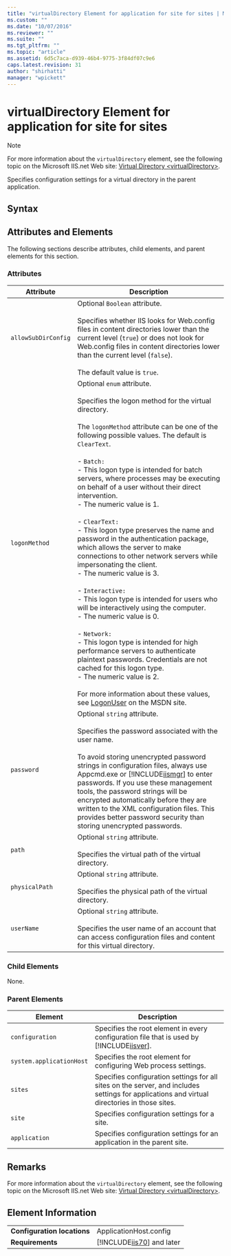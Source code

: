 ```yaml
---
title: "virtualDirectory Element for application for site for sites | Microsoft Docs"
ms.custom: ""
ms.date: "10/07/2016"
ms.reviewer: ""
ms.suite: ""
ms.tgt_pltfrm: ""
ms.topic: "article"
ms.assetid: 6d5c7aca-d939-46b4-9775-3f84df07c9e6
caps.latest.revision: 31
author: "shirhatti"
manager: "wpickett"
---
```

# virtualDirectory Element for application for site for sites
> [!NOTE]
>  For more information about the `virtualDirectory` element, see the following topic on the Microsoft IIS.net Web site: [Virtual Directory \<virtualDirectory>](http://www.iis.net/ConfigReference/system.applicationHost/sites/site/application/virtualDirectory).  
  
 Specifies configuration settings for a virtual directory in the parent application.  
  
## Syntax  
  
## Attributes and Elements  
 The following sections describe attributes, child elements, and parent elements for this section.  
  
### Attributes  
  
|Attribute|Description|  
|---------------|-----------------|  
|`allowSubDirConfig`|Optional `Boolean` attribute.<br /><br /> Specifies whether IIS looks for Web.config files in content directories lower than the current level (`true`) or does not look for Web.config files in content directories lower than the current level (`false`).<br /><br /> The default value is `true`.|  
|`logonMethod`|Optional `enum` attribute.<br /><br /> Specifies the logon method for the virtual directory.<br /><br /> The `logonMethod` attribute can be one of the following possible values. The default is `ClearText`.<br /><br /> -   `Batch:`<br />     - This logon type is intended for batch servers, where processes may be executing on behalf of a user without their direct intervention.<br />     - The numeric value is 1.<br /><br /> -   `ClearText:`<br />     - This logon type preserves the name and password in the authentication package, which allows the server to make connections to other network servers while impersonating the client.<br />     - The numeric value is 3.<br /><br /> -   `Interactive:`<br />     - This logon type is intended for users who will be interactively using the computer.<br />     - The numeric value is 0.<br /><br /> -   `Network:`<br />     - This logon type is intended for high performance servers to authenticate plaintext passwords. Credentials are not cached for this logon type.<br />     - The numeric value is 2.<br /><br /> For more information about these values, see [LogonUser](http://msdn2.microsoft.com/en-us/library/aa378184.aspx) on the MSDN site.|  
|`password`|Optional `string` attribute.<br /><br /> Specifies the password associated with the user name.<br /><br /> To avoid storing unencrypted password strings in configuration files, always use Appcmd.exe or [!INCLUDE[iismgr](../../reference/admin/includes/iismgr-md.md)] to enter passwords. If you use these management tools, the password strings will be encrypted automatically before they are written to the XML configuration files. This provides better password security than storing unencrypted passwords.|  
|`path`|Optional `string` attribute.<br /><br /> Specifies the virtual path of the virtual directory.|  
|`physicalPath`|Optional `string` attribute.<br /><br /> Specifies the physical path of the virtual directory.|  
|`userName`|Optional `string` attribute.<br /><br /> Specifies the user name of an account that can access configuration files and content for this virtual directory.|  
  
### Child Elements  
 None.  
  
### Parent Elements  
  
|Element|Description|  
|-------------|-----------------|  
|`configuration`|Specifies the root element in every configuration file that is used by [!INCLUDE[iisver](../../reference/admin/includes/iisver-md.md)].|  
|`system.applicationHost`|Specifies the root element for configuring Web process settings.|  
|`sites`|Specifies configuration settings for all sites on the server, and includes settings for applications and virtual directories in those sites.|  
|`site`|Specifies configuration settings for a site.|  
|`application`|Specifies configuration settings for an application in the parent site.|  
  
## Remarks  
 For more information about the `virtualDirectory` element, see the following topic on the Microsoft IIS.net Web site: [Virtual Directory \<virtualDirectory>](http://www.iis.net/ConfigReference/system.applicationHost/sites/site/application/virtualDirectory).  
  
## Element Information  
  
|||  
|-|-|  
|**Configuration locations**|ApplicationHost.config|  
|**Requirements**|[!INCLUDE[iis70](../../reference/admin/includes/iis70-md.md)] and later|